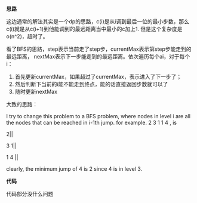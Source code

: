 **思路**

这边通常的解法其实是一个dp的思路，c(i)是从i调到最后一位的最小步数，那么c(i)就是从c(i+1)到他能调到的最远距离当中最小的c加上1. 但是这个复杂度是o(n^2)，超时了。

看了BFS的思路，step表示当前走了step步，currentMax表示第step步能走到的最远距离， nextMax表示下一步能走到的最远距离。依次遍历每个ai，对于每个i：

1. 首先更新currentMax，如果超过了currentMax，表示进入了下一步了；
2. 然后判断下当前的i能不能走到终点，能的话直接返回步数就可以了
3. 随时更新nextMax

大致的思路：

I try to change this problem to a BFS problem, where nodes in level i are all the nodes that can be reached in i-1th jump. for example. 2 3 1 1 4 , is

2||

3 1||

1 4 ||

clearly, the minimum jump of 4 is 2 since 4 is in level 3.

**代码**

代码部分没什么问题
